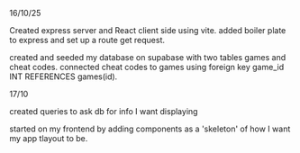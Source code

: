 16/10/25

Created express server and React client side using vite. added boiler plate to express and set up a route get request.

created and seeded my database on supabase with two tables games and cheat codes. connected cheat codes to games using foreign key game_id INT REFERENCES games(id).

17/10

created queries to ask db for info I want displaying

started on my frontend by adding components as a 'skeleton' of how I want my app tlayout to be.
